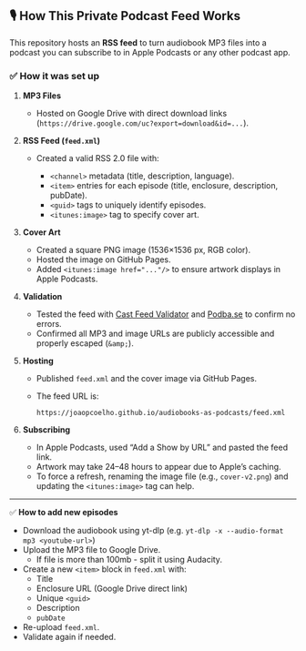 ## 🎙️ How This Private Podcast Feed Works

This repository hosts an **RSS feed** to turn audiobook MP3 files into a podcast you can subscribe to in Apple Podcasts or any other podcast app.

### ✅ **How it was set up**

1. **MP3 Files**

   * Hosted on Google Drive with direct download links (`https://drive.google.com/uc?export=download&id=...`).

2. **RSS Feed (`feed.xml`)**

   * Created a valid RSS 2.0 file with:

     * `<channel>` metadata (title, description, language).
     * `<item>` entries for each episode (title, enclosure, description, pubDate).
     * `<guid>` tags to uniquely identify episodes.
     * `<itunes:image>` tag to specify cover art.

3. **Cover Art**

   * Created a square PNG image (1536×1536 px, RGB color).
   * Hosted the image on GitHub Pages.
   * Added `<itunes:image href="..."/>` to ensure artwork displays in Apple Podcasts.

4. **Validation**

   * Tested the feed with [Cast Feed Validator](https://castfeedvalidator.com) and [Podba.se](https://podba.se/validate/) to confirm no errors.
   * Confirmed all MP3 and image URLs are publicly accessible and properly escaped (`&amp;`).

5. **Hosting**

   * Published `feed.xml` and the cover image via GitHub Pages.
   * The feed URL is:

     ```
     https://joaopcoelho.github.io/audiobooks-as-podcasts/feed.xml
     ```

6. **Subscribing**

   * In Apple Podcasts, used “Add a Show by URL” and pasted the feed link.
   * Artwork may take 24–48 hours to appear due to Apple’s caching.
   * To force a refresh, renaming the image file (e.g., `cover-v2.png`) and updating the `<itunes:image>` tag can help.

---

✅ **How to add new episodes**

* Download the audiobook using yt-dlp (e.g. `yt-dlp -x --audio-format mp3 <youtube-url>`)
* Upload the MP3 file to Google Drive.
    * If file is more than 100mb - split it using Audacity.
* Create a new `<item>` block in `feed.xml` with:
  * Title
  * Enclosure URL (Google Drive direct link)
  * Unique `<guid>`
  * Description
  * `pubDate`
* Re-upload `feed.xml`.
* Validate again if needed.